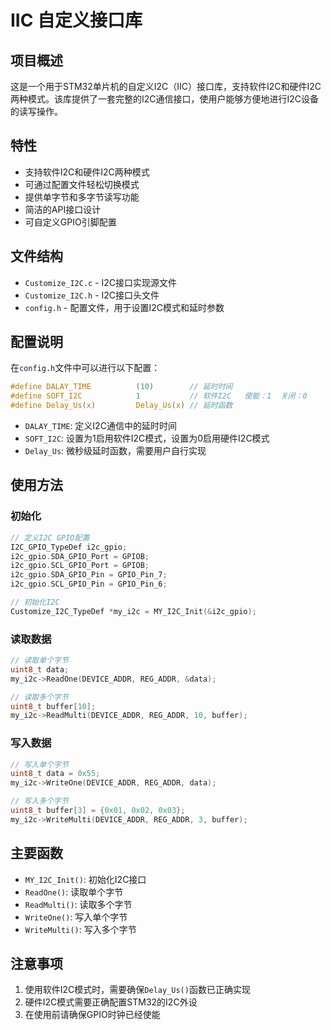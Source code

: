 


          
# IIC 自定义接口库

## 项目概述

这是一个用于STM32单片机的自定义I2C（IIC）接口库，支持软件I2C和硬件I2C两种模式。该库提供了一套完整的I2C通信接口，使用户能够方便地进行I2C设备的读写操作。

## 特性

- 支持软件I2C和硬件I2C两种模式
- 可通过配置文件轻松切换模式
- 提供单字节和多字节读写功能
- 简洁的API接口设计
- 可自定义GPIO引脚配置

## 文件结构

- `Customize_I2C.c` - I2C接口实现源文件
- `Customize_I2C.h` - I2C接口头文件
- `config.h` - 配置文件，用于设置I2C模式和延时参数

## 配置说明

在`config.h`文件中可以进行以下配置：

```c
#define DALAY_TIME          (10)        // 延时时间
#define SOFT_I2C            1           // 软件I2C   使能：1  关闭：0       
#define Delay_Us(x)         Delay_Us(x) // 延时函数
```

- `DALAY_TIME`: 定义I2C通信中的延时时间
- `SOFT_I2C`: 设置为1启用软件I2C模式，设置为0启用硬件I2C模式
- `Delay_Us`: 微秒级延时函数，需要用户自行实现

## 使用方法

### 初始化

```c
// 定义I2C GPIO配置
I2C_GPIO_TypeDef i2c_gpio;
i2c_gpio.SDA_GPIO_Port = GPIOB;
i2c_gpio.SCL_GPIO_Port = GPIOB;
i2c_gpio.SDA_GPIO_Pin = GPIO_Pin_7;
i2c_gpio.SCL_GPIO_Pin = GPIO_Pin_6;

// 初始化I2C
Customize_I2C_TypeDef *my_i2c = MY_I2C_Init(&i2c_gpio);
```

### 读取数据

```c
// 读取单个字节
uint8_t data;
my_i2c->ReadOne(DEVICE_ADDR, REG_ADDR, &data);

// 读取多个字节
uint8_t buffer[10];
my_i2c->ReadMulti(DEVICE_ADDR, REG_ADDR, 10, buffer);
```

### 写入数据

```c
// 写入单个字节
uint8_t data = 0x55;
my_i2c->WriteOne(DEVICE_ADDR, REG_ADDR, data);

// 写入多个字节
uint8_t buffer[3] = {0x01, 0x02, 0x03};
my_i2c->WriteMulti(DEVICE_ADDR, REG_ADDR, 3, buffer);
```

## 主要函数

- `MY_I2C_Init()`: 初始化I2C接口
- `ReadOne()`: 读取单个字节
- `ReadMulti()`: 读取多个字节
- `WriteOne()`: 写入单个字节
- `WriteMulti()`: 写入多个字节

## 注意事项

1. 使用软件I2C模式时，需要确保`Delay_Us()`函数已正确实现
2. 硬件I2C模式需要正确配置STM32的I2C外设
3. 在使用前请确保GPIO时钟已经使能



        
